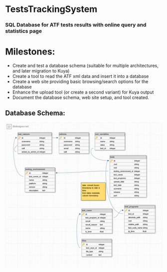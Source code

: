 # TestsTrackingSystem

### SQL Database for ATF tests results with online query and statistics page


# Milestones:

* Create and test a database schema (suitable for multiple architectures, and later migration to Kuya)
* Create a tool to read the ATF xml data and insert it into a database
* Create a web site providing basic browsing/search options for the database
* Enhance the upload tool (or create a second variant) for Kuya output
* Document the database schema, web site setup, and tool created.

## Database Schema:

![DB Schema](https://raw.githubusercontent.com/NBens/TestsTrackingSystem/master/initial.png)
